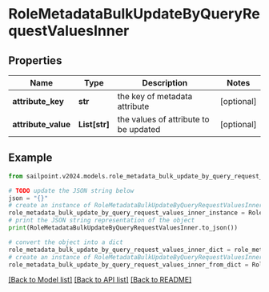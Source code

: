 # RoleMetadataBulkUpdateByQueryRequestValuesInner


## Properties

Name | Type | Description | Notes
------------ | ------------- | ------------- | -------------
**attribute_key** | **str** | the key of metadata attribute | [optional] 
**attribute_value** | **List[str]** | the values of attribute to be updated | [optional] 

## Example

```python
from sailpoint.v2024.models.role_metadata_bulk_update_by_query_request_values_inner import RoleMetadataBulkUpdateByQueryRequestValuesInner

# TODO update the JSON string below
json = "{}"
# create an instance of RoleMetadataBulkUpdateByQueryRequestValuesInner from a JSON string
role_metadata_bulk_update_by_query_request_values_inner_instance = RoleMetadataBulkUpdateByQueryRequestValuesInner.from_json(json)
# print the JSON string representation of the object
print(RoleMetadataBulkUpdateByQueryRequestValuesInner.to_json())

# convert the object into a dict
role_metadata_bulk_update_by_query_request_values_inner_dict = role_metadata_bulk_update_by_query_request_values_inner_instance.to_dict()
# create an instance of RoleMetadataBulkUpdateByQueryRequestValuesInner from a dict
role_metadata_bulk_update_by_query_request_values_inner_from_dict = RoleMetadataBulkUpdateByQueryRequestValuesInner.from_dict(role_metadata_bulk_update_by_query_request_values_inner_dict)
```
[[Back to Model list]](../README.md#documentation-for-models) [[Back to API list]](../README.md#documentation-for-api-endpoints) [[Back to README]](../README.md)


